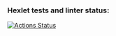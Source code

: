 ### Hexlet tests and linter status:
[![Actions Status](https://github.com/ShcherbinaDmitry/python-project-52/actions/workflows/hexlet-check.yml/badge.svg)](https://github.com/ShcherbinaDmitry/python-project-52/actions)